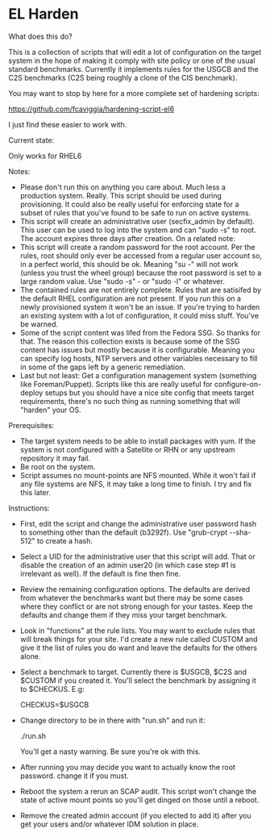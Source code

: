 # EL Harden

What does this do?

This is a collection of scripts that will edit a lot of configuration on the
target system in the hope of making it comply with site policy or one of the
usual standard benchmarks. Currently it implements rules for the USGCB and the
C2S benchmarks (C2S being roughly a clone of the CIS benchmark).

You may want to stop by here for a more complete set of hardening scripts:

https://github.com/fcaviggia/hardening-script-el6

I just find these easier to work with.

Current state:

Only works for RHEL6

Notes:

 - Please don't run this on anything you care about. Much less a production
   system. Really. This script should be used during provisioning. It could
   also be really useful for enforcing state for a subset of rules that you've
   found to be safe to run on active systems.
 - This script will create an administrative user (secfix_admin by default).
   This user can be used to log into the system and can "sudo -s" to root. The
   account expires three days after creation. On a related note:
 - This script will create a random password for the root account. Per the
   rules, root should only ever be accessed from a regular user account so, in
   a perfect world, this should be ok. Meaning "su -" will not work (unless you
   trust the wheel group) because the root password is set to a large random
   value. Use "sudo -s" - or "sudo -l" or whatever.
 - The contained rules are not entirely complete. Rules that are satisifed by
   the default RHEL configuration are not present. If you run this on a newly
   provisioned system it won't be an issue. If you're trying to harden an
   existing system with a lot of configuration, it could miss stuff. You've be
   warned.
 - Some of the script content was lifed from the Fedora SSG. So thanks for
   that. The reason this collection exists is because some of the SSG content
   has issues but mostly because it is configurable. Meaning you can specify
   log hosts, NTP servers and other variables necessary to fill in some of the
   gaps left by a generic remediation.
 - Last but not least: Get a configuration management system (something like
   Foreman/Puppet). Scripts like this are really useful for configure-on-deploy
   setups but you should have a nice site config that meets target
   requirements, there's no such thing as running something that will "harden"
   your OS.
   
Prerequisites:

 - The target system needs to be able to install packages with yum. If the
   system is not configured with a Satellite or RHN or any upstream repository
   it may fail.
 - Be root on the system.
 - Script assumes no mount-points are NFS mounted. While it won't fail if any
   file systems are NFS, it may take a long time to finish. I try and fix this
   later.

Instructions:

 - First, edit the script and change the administrative user password hash to 
   something other than the default (b3292f). Use "grub-crypt --sha-512" to
   create a hash.
 - Select a UID for the administrative user that this script will add. That or
   disable the creation of an admin user20 (in which case step #1 is irrelevant
   as well). If the default is fine then fine.
 - Review the remaining configuration options. The defaults are derived from
   whatever the benchmarks want but there may be some cases where they conflict
   or are not strong enough for your tastes. Keep the defaults and change them
   if they miss your target benchmark.
 - Look in "functions" at the rule lists. You may want to exclude rules that
   will break things for your site. I'd create a new rule called CUSTOM and 
   give it the list of rules you do want and leave the defaults for the others
   alone.
 - Select a benchmark to target. Currently there is $USGCB, $C2S and $CUSTOM if
   you created it. You'll select the benchmark by assigning it to $CHECKUS.
   E.g:
   
   CHECKUS=$USGCB
   
 - Change directory to be in there with "run.sh" and run it:

   ./run.sh
   
   You'll get a nasty warning. Be sure you're ok with this.
   
 - After running you may decide you want to actually know the root password.
   change it if you must.
 - Reboot the system a rerun an SCAP audit. This script won't change the state
   of active mount points so you'll get dinged on those until a reboot.
 - Remove the created admin account (if you elected to add it) after you get
   your users and/or whatever IDM solution in place.   
